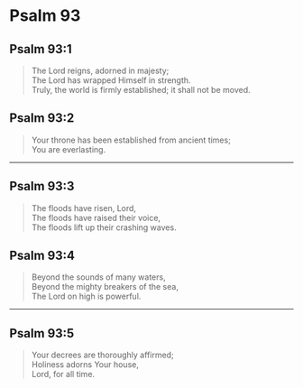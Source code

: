 # Psalm 93

## Psalm 93:1

> The Lord reigns, adorned in majesty;  
> The Lord has wrapped Himself in strength.  
> Truly, the world is firmly established; it shall not be moved.

## Psalm 93:2

> Your throne has been established from ancient times;  
> You are everlasting.

---

## Psalm 93:3

> The floods have risen, Lord,  
> The floods have raised their voice,  
> The floods lift up their crashing waves.

## Psalm 93:4

> Beyond the sounds of many waters,  
> Beyond the mighty breakers of the sea,  
> The Lord on high is powerful.

---

## Psalm 93:5

> Your decrees are thoroughly affirmed;  
> Holiness adorns Your house,  
> Lord, for all time.
